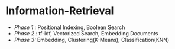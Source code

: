 # Information-Retrieval
- *Phase 1 :* Positional Indexing, Boolean Search
- *Phase 2 :* tf-idf, Vectorized Search, Embedding Documents
- *Phase 3:* Embedding, Clustering(K-Means), Classification(KNN)
